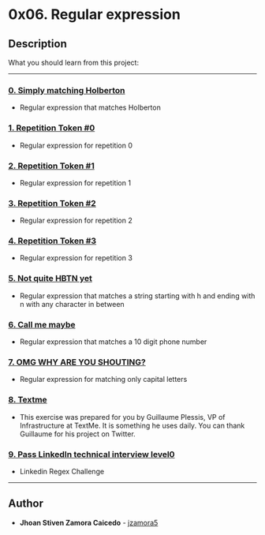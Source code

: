 # 0x06. Regular expression

## Description
What you should learn from this project:

---

### [0. Simply matching Holberton](./0-simply_match_holberton.rb)
* Regular expression that matches Holberton


### [1. Repetition Token #0](./1-repetition_token_0.rb)
* Regular expression for repetition 0


### [2. Repetition Token #1](./2-repetition_token_1.rb)
* Regular expression for repetition 1


### [3. Repetition Token #2](./3-repetition_token_2.rb)
* Regular expression for repetition 2


### [4. Repetition Token #3](./4-repetition_token_3.rb)
* Regular expression for repetition 3


### [5. Not quite HBTN yet](./5-beginning_and_end.rb)
* Regular expression that matches a string starting with h and ending with n with any character in between


### [6. Call me maybe](./6-phone_number.rb)
* Regular expression that matches a 10 digit phone number


### [7. OMG WHY ARE YOU SHOUTING?](./7-OMG_WHY_ARE_YOU_SHOUTING.rb)
* Regular expression for matching only capital letters


### [8. Textme](./100-textme.rb)
* This exercise was prepared for you by Guillaume Plessis, VP of Infrastructure at TextMe. It is something he uses daily. You can thank Guillaume for his project on Twitter.


### [9. Pass LinkedIn technical interview level0](./101-passed_linkedin_regex_challenge.jpg)
* Linkedin Regex Challenge

---

## Author
* **Jhoan Stiven Zamora Caicedo** - [jzamora5](https://github.com/jzamora5)